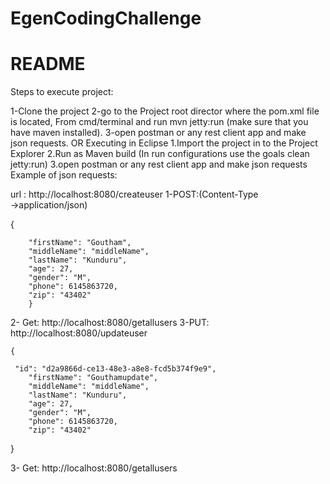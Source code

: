 # EgenCodingChallenge
# README #

Steps to execute project:

1-Clone the project
2-go to the Project root director where the pom.xml file is located, From cmd/terminal and run mvn jetty:run (make sure that you have maven installed).
3-open postman or any rest client app and make json requests.
OR Executing in Eclipse
1.Import the project in to the Project Explorer
2.Run as Maven build (In run configurations use the goals clean jetty:run)
3.open postman or any rest client app and make json requests
Example of json requests:

url : http://localhost:8080/createuser
1-POST:(Content-Type →application/json)

{ 
 
        "firstName": "Goutham",
        "middleName": "middleName",
        "lastName": "Kunduru",
        "age": 27,
        "gender": "M",
        "phone": 6145863720,
        "zip": "43402"
        }

2- Get: http://localhost:8080/getallusers
3-PUT: http://localhost:8080/updateuser
 
    { 
 
	 "id": "d2a9866d-ce13-48e3-a8e8-fcd5b374f9e9",
        "firstName": "Gouthamupdate",
        "middleName": "middleName",
        "lastName": "Kunduru",
        "age": 27,
        "gender": "M",
        "phone": 6145863720,
        "zip": "43402"
}


3- Get:
http://localhost:8080/getallusers

